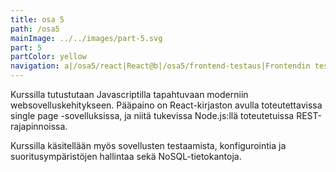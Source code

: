 ```yaml
---
title: osa 5
path: /osa5
mainImage: ../../images/part-5.svg
part: 5
partColor: yellow
navigation: a|/osa5/react|React@b|/osa5/frontend-testaus|Frontendin testauksen alkeet@c|/osa5/redux|Redux@d|/osa5/react-redux|React+Redux@e|/osa5/javascript|Javascript
---
```


<div class="intro">

Kurssilla tutustutaan Javascriptilla tapahtuvaan moderniin websovelluskehitykseen. Pääpaino on React-kirjaston avulla toteutettavissa single page -sovelluksissa, ja niitä tukevissa Node.js:llä toteutetuissa REST-rajapinnoissa.

Kurssilla käsitellään myös sovellusten testaamista, konfigurointia ja suoritusympäristöjen hallintaa sekä NoSQL-tietokantoja.

</div>
